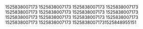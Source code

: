 1525838007173
1525838007173
1525838007173
1525838007173
1525838007173
1525838007173
1525838007173
1525838007173
1525838007173
1525838007173
1525838007173
1525838007173
1525838007173
1525838007173
15258380071731525848955151